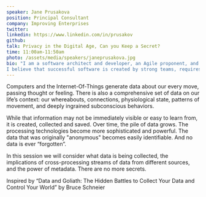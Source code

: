 ```yaml
---
speaker: Jane Prusakova
position: Principal Consultant
company: Improving Enterprises
twitter:
linkedin: https://www.linkedin.com/in/prusakov
github:
talk: Privacy in the Digital Age, Can you Keep a Secret?
time: 11:00am-11:50am
photo: /assets/media/speakers/janeprusakova.jpg
bio: "I am a software architect and developer, an Agile proponent, and a great believer in building valuable software that users will love to use. I build large back-end systems that require high-performance and high-reliability, and process vast amounts of data.
I believe that successful software is created by strong teams, requires good engineering practices, and evolves in close collaboration with the users. As a Principal Consultant for Improving Enterprises, I work with distributed teams on distributed software. As a consulting team, we focus on technical excellence, close contact with the client, and rapid iterations."
---
```

Computers and the Internet-Of-Things generate data about our every move, passing thought or feeling. There is also a comprehensive set of data on our life’s context: our whereabouts, connections, physiological state, patterns of movement, and deeply ingrained subconscious behaviors.

While that information may not be immediately visible or easy to learn from, it is created, collected and saved. Over time, the pile of data grows. The processing technologies become more sophisticated and powerful. The data that was originally "anonymous" becomes easily identifiable. And no data is ever “forgotten”.

In this session we will consider what data is being collected, the implications of cross-processing streams of data from different sources, and the power of metadata. There are no more secrets.

Inspired by “Data and Goliath: The Hidden Battles to Collect Your Data and Control Your World” by Bruce Schneier
